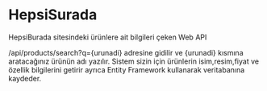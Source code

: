 # HepsiSurada

HepsiBurada sitesindeki ürünlere ait bilgileri çeken Web API

/api/products/search?q={urunadi} adresine gidilir ve {urunadi} kısmına aratacağınız ürünün adı yazılır. Sistem sizin için ürünlerin isim,resim,fiyat ve özellik bilgilerini getirir ayrıca Entity Framework kullanarak veritabanına kaydeder.
